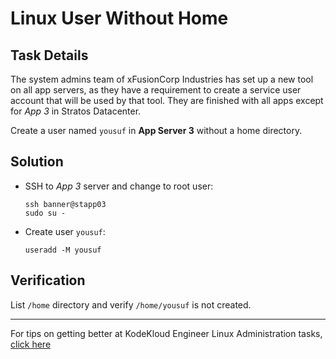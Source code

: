 # Linux User Without Home

## Task Details

The system admins team of xFusionCorp Industries has set up a new tool on all app servers, as they have a requirement to create a service user account that will be used by that tool. They are finished with all apps except for _App 3_ in Stratos Datacenter.

Create a user named `yousuf` in __App Server 3__ without a home directory.

## Solution

* SSH to _App 3_ server and change to root user:

      ssh banner@stapp03
      sudo su -

* Create user `yousuf`:

      useradd -M yousuf

## Verification

List `/home` directory and verify `/home/yousuf` is not created.

---
For tips on getting better at KodeKloud Engineer Linux Administration tasks, [click here](./README.md)
